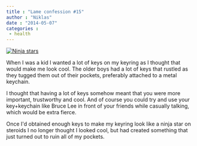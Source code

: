 ```yaml
---
title : "Lame confession #15"
author : "Niklas"
date : "2014-05-07"
categories : 
 - health
---
```


[![Ninja stars](https://niklasblog.com/wp-content/stars_10.jpg)](https://niklasblog.com/wp-content/stars_10.jpg)

When I was a kid I wanted a lot of keys on my keyring as I thought that would make me look cool. The older boys had a lot of keys that rustled as they tugged them out of their pockets, preferably attached to a metal keychain.

I thought that having a lot of keys somehow meant that you were more important, trustworthy and cool. And of course you could try and use your key+keychain like Bruce Lee in front of your friends while casually talking, which would be extra fierce.

Once I'd obtained enough keys to make my keyring look like a ninja star on steroids I no longer thought I looked cool, but had created something that just turned out to ruin all of my pockets.
